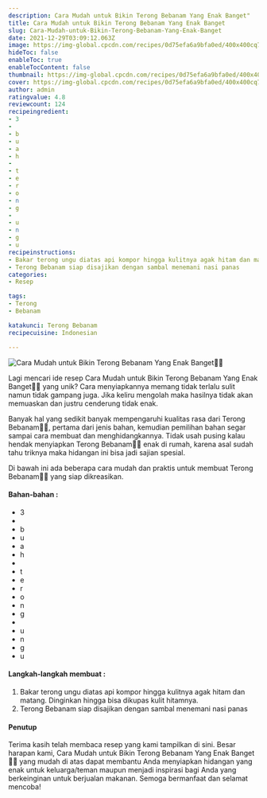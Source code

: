 ```yaml
---
description: Cara Mudah untuk Bikin Terong Bebanam Yang Enak Banget"
title: Cara Mudah untuk Bikin Terong Bebanam Yang Enak Banget
slug: Cara-Mudah-untuk-Bikin-Terong-Bebanam-Yang-Enak-Banget
date: 2021-12-29T03:09:12.063Z
image: https://img-global.cpcdn.com/recipes/0d75efa6a9bfa0ed/400x400cq70/photo.jpg
hideToc: false
enableToc: true
enableTocContent: false
thumbnail: https://img-global.cpcdn.com/recipes/0d75efa6a9bfa0ed/400x400cq70/photo.jpg
cover: https://img-global.cpcdn.com/recipes/0d75efa6a9bfa0ed/400x400cq70/photo.jpg
author: admin
ratingvalue: 4.8
reviewcount: 124
recipeingredient:
- 3
- 
- b
- u
- a
- h
- 
- t
- e
- r
- o
- n
- g
- 
- u
- n
- g
- u
recipeinstructions:
- Bakar terong ungu diatas api kompor hingga kulitnya agak hitam dan matang. Dinginkan hingga bisa dikupas kulit hitamnya.
- Terong Bebanam siap disajikan dengan sambal menemani nasi panas
categories:
- Resep

tags:
- Terong
- Bebanam

katakunci: Terong Bebanam
recipecuisine: Indonesian

---
```


![Cara Mudah untuk Bikin Terong Bebanam Yang Enak Banget👩‍🍳](https://img-global.cpcdn.com/recipes/0d75efa6a9bfa0ed/400x400cq70/photo.jpg)

Lagi mencari ide resep Cara Mudah untuk Bikin Terong Bebanam Yang Enak Banget👩‍🍳 yang unik? Cara menyiapkannya memang tidak terlalu sulit namun tidak gampang juga. Jika keliru mengolah maka hasilnya tidak akan memuaskan dan justru cenderung tidak enak.

Banyak hal yang sedikit banyak mempengaruhi kualitas rasa dari Terong Bebanam👩‍🍳, pertama dari jenis bahan, kemudian pemilihan bahan segar sampai cara membuat dan menghidangkannya. Tidak usah pusing kalau hendak menyiapkan Terong Bebanam👩‍🍳 enak di rumah, karena asal sudah tahu triknya maka hidangan ini bisa jadi sajian spesial.

Di bawah ini ada beberapa cara mudah dan praktis untuk membuat Terong Bebanam👩‍🍳 yang siap dikreasikan.

<!--inarticleads1-->

#### Bahan-bahan :

- 3
- 
- b
- u
- a
- h
- 
- t
- e
- r
- o
- n
- g
- 
- u
- n
- g
- u

<!--inarticleads2-->

#### Langkah-langkah membuat :

1. Bakar terong ungu diatas api kompor hingga kulitnya agak hitam dan matang. Dinginkan hingga bisa dikupas kulit hitamnya.
1. Terong Bebanam siap disajikan dengan sambal menemani nasi panas

#### Penutup

Terima kasih telah membaca resep yang kami tampilkan di sini. Besar harapan kami, Cara Mudah untuk Bikin Terong Bebanam Yang Enak Banget👩‍🍳 yang mudah di atas dapat membantu Anda menyiapkan hidangan yang enak untuk keluarga/teman maupun menjadi inspirasi bagi Anda yang berkeinginan untuk berjualan makanan. Semoga bermanfaat dan selamat mencoba!